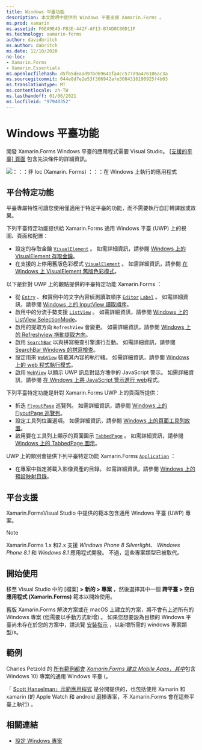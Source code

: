 ```yaml
---
title: Windows 平臺功能
description: 本文說明中提供的 Windows 平臺支援 Xamarin.Forms 。
ms.prod: xamarin
ms.assetid: F6EA9E49-FB3E-442F-AF13-B7AD0C80D11F
ms.technology: xamarin-forms
author: davidbritch
ms.author: dabritch
ms.date: 12/10/2020
no-loc:
- Xamarin.Forms
- Xamarin.Essentials
ms.openlocfilehash: d5f65deaad97bd69641fa4cc577d9a476106ac3a
ms.sourcegitcommit: 044e8d7e2e53f366942afe5084316198925f4b03
ms.translationtype: MT
ms.contentlocale: zh-TW
ms.lasthandoff: 01/06/2021
ms.locfileid: "97940352"
---
```

# <a name="windows-platform-features"></a>Windows 平臺功能

開發 Xamarin.Forms Windows 平臺的應用程式需要 Visual Studio。 [ [支援的平臺] 頁面](~/get-started/supported-platforms.md) 包含先決條件的詳細資訊。

![：：：非 loc (Xamarin. Forms) ：：：在 Windows 上執行的應用程式](images/allhanselman.png)

## <a name="platform-specifics"></a>平台特定功能

平臺專屬特性可讓您使用僅適用于特定平臺的功能，而不需要執行自訂轉譯器或效果。

下列平臺特定功能提供給 Xamarin.Forms 通用 Windows 平臺 (UWP) 上的視圖、頁面和配置：

- 設定的存取金鑰 [`VisualElement`](xref:Xamarin.Forms.VisualElement) 。 如需詳細資訊，請參閱 [Windows 上的 VisualElement 存取金鑰](visualelement-access-keys.md)。
- 在支援的上停用舊版色彩模式 [`VisualElement`](xref:Xamarin.Forms.VisualElement) 。 如需詳細資訊，請參閱 [在 Windows 上 VisualElement 舊版色彩模式](legacy-color-mode.md)。

以下是針對 UWP 上的觀點提供的平臺特定功能 Xamarin.Forms ：

- 從 [`Entry`](xref:Xamarin.Forms.Entry) 、和實例中的文字內容偵測讀取順序 [`Editor`](xref:Xamarin.Forms.Editor) [`Label`](xref:Xamarin.Forms.Label) 。 如需詳細資訊，請參閱 [Windows 上的 InputView 讀取順序](inputview-reading-order.md)。
- 啟用中的分流手勢支援 [`ListView`](xref:Xamarin.Forms.ListView) 。 如需詳細資訊，請參閱 [Windows 上的 ListView SelectionMode](listview-selectionmode.md)。
- 啟用的提取方向 `RefreshView` 會變更。 如需詳細資訊，請參閱 [Windows 上的 Refreshview 拖動提取方向](refreshview-pulldirection.md)。
- 啟用 [`SearchBar`](xref:Xamarin.Forms.SearchBar) 以與拼寫檢查引擎進行互動。 如需詳細資訊，請參閱 [SearchBar Windows 的拼寫檢查](searchbar-spell-check.md)。
- 設定用來 [`WebView`](xref:Xamarin.Forms.WebView) 裝載其內容的執行緒。 如需詳細資訊，請參閱 [Windows 上的 web 程式執行模式](webview-executionmode.md)。
- 啟用 [`WebView`](xref:Xamarin.Forms.WebView) 以顯示 UWP 訊息對話方塊中的 JavaScript 警示。 如需詳細資訊，請參閱 [在 Windows 上將 JavaScript 警示進行 web](webview-javascript-alert.md)程式。

下列平臺特定功能是針對 Xamarin.Forms UWP 上的頁面所提供：

- 折迭 [`FlyoutPage`](xref:Xamarin.Forms.FlyoutPage) 巡覽列。 如需詳細資訊，請參閱 [Windows 上的 FlyoutPage 巡覽列](flyoutpage-navigation-bar.md)。
- 設定工具列位置選項。 如需詳細資訊，請參閱 [Windows 上的頁面工具列放置](page-toolbar-placement.md)。
- 啟用要在工具列上顯示的頁面圖示 [`TabbedPage`](xref:Xamarin.Forms.TabbedPage) 。 如需詳細資訊，請參閱 [Windows 上的 TabbedPage 圖示](tabbedpage-icons.md)。

UWP 上的類別會提供下列平臺特定功能 Xamarin.Forms [`Application`](xref:Xamarin.Forms.Application) ：

- 在專案中指定將載入影像資產的目錄。 如需詳細資訊，請參閱 [Windows 上的預設映射目錄](default-image-directory.md)。

## <a name="platform-support"></a>平台支援

Xamarin.FormsVisual Studio 中提供的範本包含通用 Windows 平臺 (UWP) 專案。

> [!NOTE]
> Xamarin.Forms 1.x 和2.x 支援 _Windows Phone 8 Silverlight_、 _Windows Phone 8.1_ 和 _Windows 8.1_ 應用程式開發。 不過，這些專案類型已被取代。

## <a name="getting-started"></a>開始使用

移至 Visual Studio 中的 [檔案] **> 新的 > 專案** ，然後選擇其中一個 **跨平臺 > 空白應用程式 (Xamarin.Forms)** 範本以開始使用。

舊版 Xamarin.Forms 解決方案或在 macOS 上建立的方案，將不會有上述所有的 Windows 專案 (但需要以手動方式新增) 。 如果您想要設為目標的 Windows 平臺尚未存在於您的方案中，請流覽 [安裝指示](installation/index.md) ，以新增所需的 windows 專案類型/s。

## <a name="samples"></a>範例

Charles Petzold 的 [所有範例都會](https://github.com/xamarin/xamarin-forms-book-preview-2) [*Xamarin.Forms 建立 Mobile Apps，其中*](~/xamarin-forms/creating-mobile-apps-xamarin-forms/index.md)包含 Windows 10) 專案的通用 Windows 平臺 (。

「 [Scott Hanselman」示範應用程式](https://github.com/jamesmontemagno/Hanselman.Forms) 是分開提供的，也包括使用 Xamarin 和 xamarin (的 Apple Watch 和 android 磨損專案，不 Xamarin.Forms 會在這些平臺上執行) 。

## <a name="related-links"></a>相關連結

- [設定 Windows 專案](~/xamarin-forms/platform/windows/installation/index.md)
